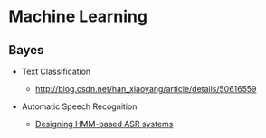 # Machine Learning

## Bayes
* Text Classification
    - http://blog.csdn.net/han_xiaoyang/article/details/50616559
    
* Automatic Speech Recognition
    - <a href="https://ocw.mit.edu/courses/electrical-engineering-and-computer-science/6-345-automatic-speech-recognition-spring-2003/lecture-notes/lecture14.pdf">Designing HMM-based ASR systems</a>
